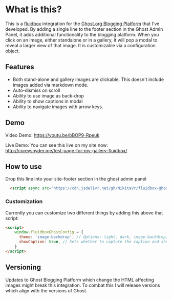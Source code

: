 # What is this? 
This is a [fluidbox](http://terrymun.github.io/Fluidbox/demo/index.html) integration for the [Ghost.org Blogging Platform](https://ghost.org/) that I've developed. By adding a single line to the footer section in the Ghost Admin Panel, it adds additional functionality to the blogging platform. When you click on an image, either standalone or in a gallery, it will pop a modal to reveal a larger view of that image. It is customizable via a configuration object.

## Features
 * Both stand-alone and gallery images are clickable. This doesn't include images added via markdown mode. 
 * Auto-dismiss on scroll
 * Ability to use image as back-drop
 * Ability to show captions in modal
 * Ability to navigate images with arrow keys. 

## Demo
Video Demo: https://youtu.be/bBOP9-Rpeuk

Live Demo: You can see this live on my site now: http://coreysnyder.me/test-page-for-my-gallery-fluidbox/

## How to use
Drop this line into your site-footer section in the ghost admin panel
```html
  <script async src="https://cdn.jsdelivr.net/gh/NikitaVr/fluidbox-ghost-blog-plugin@0.1.1a/fluidbox-ghost-blog-plugin.min.js"></script>
```

### Customization
Currently you can customize two different things by adding this above that script:

```html
<script>
    window.fluidboxGhostConfig = {
      theme: 'image-backdrop', // Options: light, dark, image-backdrop, hsla(262, 100%, 82%, 0.6)
      showCaption: true, // Sets whether to capture the caption and show it below the image when expanded
    }
</script>
```

## Versioning 
Updates to Ghost Blogging Platform which change the HTML affecting images might break this integration. To combat this I will release versions which align with the versions of Ghost.  

